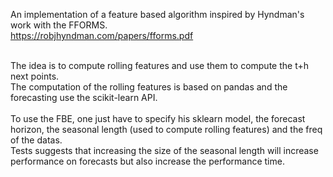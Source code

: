 An implementation of a feature based algorithm inspired by Hyndman's work with the FFORMS.<br>
https://robjhyndman.com/papers/fforms.pdf<br><br>

The idea is to compute rolling features and use them to compute the t+h next points.<br>
The computation of the rolling features is based on pandas and the forecasting use the scikit-learn API.<br><br>
To use the FBE, one just have to specify his sklearn model, the forecast horizon, the seasonal length (used to compute rolling features) and the freq of the datas. <br>
Tests suggests that increasing the size of the seasonal length will increase performance on forecasts but also increase the performance time.